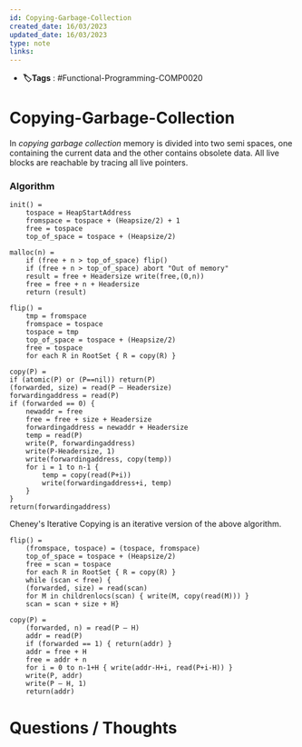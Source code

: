 ```yaml
---
id: Copying-Garbage-Collection
created_date: 16/03/2023
updated_date: 16/03/2023
type: note
links: 
---
```

* **🏷️Tags** : #Functional-Programming-COMP0020 
# Copying-Garbage-Collection

In *copying garbage collection* memory is divided into two semi spaces, one containing the current data and the other contains obsolete data. All live blocks are reachable by tracing all live pointers. 

### Algorithm 

```
init() =
	tospace = HeapStartAddress
	fromspace = tospace + (Heapsize/2) + 1
	free = tospace
	top_of_space = tospace + (Heapsize/2)

malloc(n) = 
	if (free + n > top_of_space) flip()
	if (free + n > top_of_space) abort "Out of memory"
	result = free + Headersize write(free,(0,n))
	free = free + n + Headersize
	return (result)

flip() =
	tmp = fromspace
	fromspace = tospace
	tospace = tmp
	top_of_space = tospace + (Heapsize/2)
	free = tospace
	for each R in RootSet { R = copy(R) }

copy(P) =
if (atomic(P) or (P==nil)) return(P)
(forwarded, size) = read(P – Headersize)
forwardingaddress = read(P)
if (forwarded == 0) {
	newaddr = free
	free = free + size + Headersize
	forwardingaddress = newaddr + Headersize
	temp = read(P)
	write(P, forwardingaddress)
	write(P-Headersize, 1)
	write(forwardingaddress, copy(temp))
	for i = 1 to n-1 {
		temp = copy(read(P+i))
		write(forwardingaddress+i, temp)
	}
}
return(forwardingaddress)
```

Cheney's Iterative Copying is an iterative version of the above algorithm.

```
flip() =
	(fromspace, tospace) = (tospace, fromspace)
	top_of_space = tospace + (Heapsize/2)
	free = scan = tospace
	for each R in RootSet { R = copy(R) }
	while (scan < free) {
	(forwarded, size) = read(scan)
	for M in childrenlocs(scan) { write(M, copy(read(M))) }
	scan = scan + size + H}

copy(P) =
	(forwarded, n) = read(P – H)
	addr = read(P)
	if (forwarded == 1) { return(addr) }
	addr = free + H
	free = addr + n
	for i = 0 to n-1+H { write(addr-H+i, read(P+i-H)) }
	write(P, addr)
	write(P – H, 1)
	return(addr)
```

# Questions / Thoughts